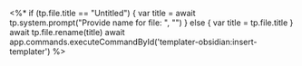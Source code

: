 <%* 
if (tp.file.title == "Untitled") { 
    var title = await tp.system.prompt("Provide name for file: ", "")
} else { 
    var title = tp.file.title 
} 
await tp.file.rename(title) 
await app.commands.executeCommandById('templater-obsidian:insert-templater') 
%>